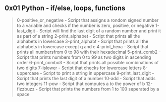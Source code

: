## 0x01 Python - if/else, loops, functions
> 0-positive_or_negative - Script that assigns a rondom signed number to a variable and checks if the number is zero, positive, or negative
> 1-last_digit - Script will find the last digit of a random number and print it as part of a string
> 2-print_alphabet - Script that prints all the alphabets in lowercase
> 3-print_alphabt - Script that prints all the alphabets in lowercase except q and e
> 4-print_hexa - Script that prints all numbersfrom 0 to 98 with their hexadecimal
> 5-print_comb2 - Script that prints numbers from 0 to 99 as two digits in ascending order
> 6-print_combo3 - Script that prints all possible combinations of two digits
> 7-islower - Script that checks for lowercase letters
> 8-uppercase - Script to print a string in uppercase
> 9-print_last_digit - Script that prints the last digit of a number
> 10-add - Script that adds two integers
> 11-pow - Script that computes a to the power of b
> 12-fizzbuzz - Script that prints the numbers from 1 to 100 seperated by a space
